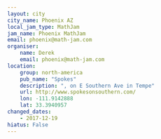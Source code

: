 ```yaml
---
layout: city
city_name: Phoenix AZ
local_jam_type: MathJam
jam_name: Phoenix MathJam
email: phoenix@math-jam.com
organiser:
    name: Derek
    email: phoenix@math-jam.com
location:
    group: north-america
    pub_name: "Spokes"
    description: ", on E Southern Ave in Tempe"
    url: http://www.spokesonsouthern.com/
    lon: -111.9142888
    lat: 33.3940957
changed_dates:
    - 2017-12-19
hiatus: False
---
```

